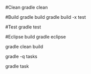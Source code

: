 #Clean
gradle clean

#Build
gradle build
gradle build -x test

#Test
gradle test

#Eclipse build
gradle eclipse

gradle clean build

gradle -q tasks

gradle task <taskname>